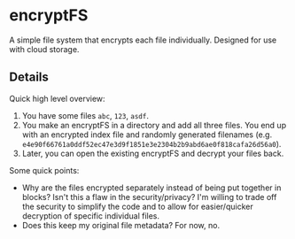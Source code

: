 # encryptFS
A simple file system that encrypts each file individually. Designed for use with cloud storage.

## Details
Quick high level overview:

1. You have some files `abc`, `123`, `asdf`.
2. You make an encryptFS in a directory and add all three files. You end up with an encrypted index file and randomly generated filenames (e.g. `e4e90f66761a0ddf52ec47e3d9f1851e3e2304b2b9abd6ae0f818cafa26d56a0`).
3. Later, you can open the existing encryptFS and decrypt your files back.

Some quick points:

* Why are the files encrypted separately instead of being put together in blocks? Isn't this a flaw in the security/privacy? I'm willing to trade off the security to simplify the code and to allow for easier/quicker decryption of specific individual files.
* Does this keep my original file metadata? For now, no.